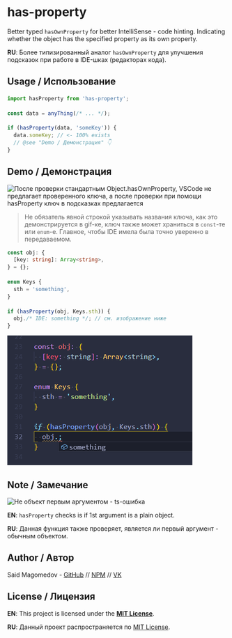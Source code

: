 # has-property

Better typed `hasOwnProperty` for better IntelliSense - code hinting. Indicating whether the object has the specified property as its own property.

**RU**: Более типизированный аналог `hasOwnProperty` для улучшения подсказок при работе в IDE-шках (редакторах кода).

## Usage / Использование

```ts
import hasProperty from 'has-property';

const data = anyThing(/* ... */);

if (hasProperty(data, 'someKey')) {
  data.someKey; // <- 100% exists
  // @see "Demo / Демонстрация" 👇
}
```

## Demo / Демонстрация

![После проверки стандартным `Object.hasOwnProperty`, VSCode не предлагает проверенного ключа, а после проверки при помощи `hasProperty` ключ в подсказках предлагается](assets/demo.gif)

> Не обязатель явной строкой указывать названия ключа, как это демонстрируется в gif-ке, ключ также может храниться в `const`-те или `enum`-е. Главное, чтобы IDE имела была точно уверенно в передаваемом.

```ts
const obj: {
  [key: string]: Array<string>,
} = {};

enum Keys {
  sth = 'something',
}

if (hasProperty(obj, Keys.sth)) {
  obj./* IDE: something */; // см. изображение ниже
}
```

![Названия ключа из `enum`-а](assets/demo-enum.png)

## Note / Замечание

![Не объект первым аргументом - ts-ошибка](assets/demo-not-object.png)

**EN**: `hasProperty` checks is if 1st argument is a plain object.

**RU**: Данная функция также проверяет, является ли первый аргумент - обычным объектом.

## Author / Автор

Said Magomedov - [GitHub][github] // [NPM][npm] // [VK][vk]

## License / Лицензия

**EN**: This project is licensed under the [**MIT License**](LICENSE).

**RU**: Данный проект распространяется по [MIT License](LICENSE).


[github]: https://github.com/said-m
[npm]: https://www.npmjs.com/~said-m
[vk]: https://vk.com/id266788473
